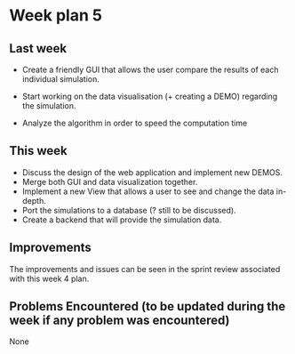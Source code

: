 # Week plan 5

## Last week
* Create a friendly GUI that allows the user compare the results of each individual simulation.

* Start working on the data visualisation (+ creating a DEMO) regarding the simulation.

* Analyze the algorithm in order to speed the computation time



## This week
* Discuss the design of the web application and implement new DEMOS.
* Merge both GUI and data visualization together.
* Implement a new View that allows a user to see and change the data in-depth.
* Port the simulations to a database (? still to be discussed).
* Create a backend that will provide the simulation data.


## Improvements
The improvements and issues can be seen in the sprint review associated with this week 4 plan.

## Problems Encountered (to be updated during the week if any problem was encountered)
None
